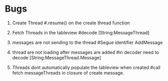 #  Bugs

1. Create Thread
#.resume() on the create thread function

2. Fetch Threads in the tableview
#decode [String:MessageThread]

3. messages are not sending to the thread
#Segue identifier AddMessage


4. thread are not loading after messages are added
#in decoder need to decode [String:MessageThread.Message]

5. Threads dont automatically populate the tableview when created
#call fetch messageThreads in closure of create message.


